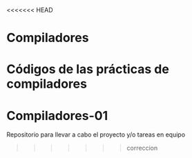 <<<<<<< HEAD
# Compiladores
Códigos de las prácticas de compiladores
=======
# Compiladores-01
Repositorio para llevar a cabo el proyecto y/o tareas en equipo
>>>>>>> correccion
